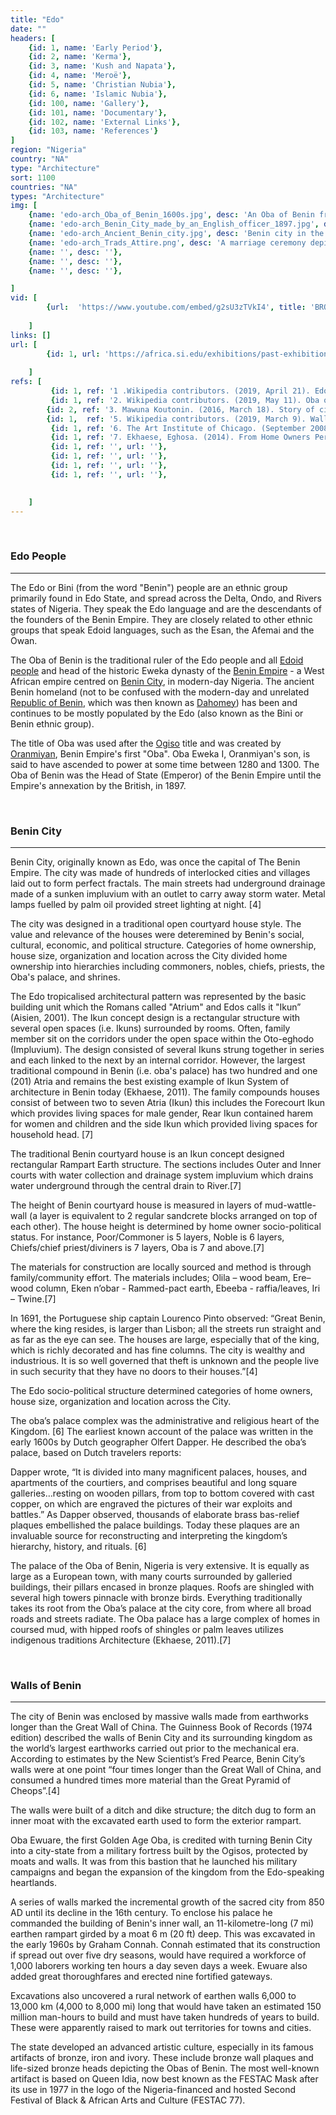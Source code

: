 ```yaml
---
title: "Edo"
date: ""
headers: [
    {id: 1, name: 'Early Period'},
    {id: 2, name: 'Kerma'},
    {id: 3, name: 'Kush and Napata'},
    {id: 4, name: 'Meroë'},
    {id: 5, name: 'Christian Nubia'},
    {id: 6, name: 'Islamic Nubia'},
    {id: 100, name: 'Gallery'},
    {id: 101, name: 'Documentary'},
    {id: 102, name: 'External Links'},
    {id: 103, name: 'References'}
]
region: "Nigeria"
country: "NA" 
type: "Architecture"
sort: 1100
countries: "NA"
types: "Architecture"
img: [
    {name: 'edo-arch_Oba_of_Benin_1600s.jpg', desc: 'An Oba of Benin from the late 17th century'},
    {name: 'edo-arch_Benin_City_made_by_an_English_officer_1897.jpg', desc: 'Benin in 1897'},
    {name: 'edo-arch_Ancient_Benin_city.jpg', desc: 'Benin city in the 17th century.'},
    {name: 'edo-arch_Trads_Attire.png', desc: 'A marriage ceremony depicting one of the traditional attire of the Edos of Nigeria.'},
    {name: '', desc: ''},
    {name: '', desc: ''},
    {name: '', desc: ''},

]
vid: [
        {url:  'https://www.youtube.com/embed/g2sU3zTVkI4', title: 'BRONZE KING TRIBAL EYE'},
         
    ]
links: []
url: [
        {id: 1, url: 'https://africa.si.edu/exhibitions/past-exhibitions/alonge/history-of-benin', title: 'History of Benin', desc: '' } 
        
    ]
refs: [
         {id: 1, ref: '1 .Wikipedia contributors. (2019, April 21). Edo people. In Wikipedia, The Free Encyclopedia. Retrieved 16:43, June 8, 2019, from ', url: 'https://en.wikipedia.org/w/index.php?title=Edo_people&oldid=893418178'},
         {id: 1, ref: '2. Wikipedia contributors. (2019, May 11). Oba of Benin. In Wikipedia, The Free Encyclopedia. Retrieved 16:50, June 8, 2019, from ', url: 'https://en.wikipedia.org/w/index.php?title=Oba_of_Benin&oldid=896550044'},
        {id: 2, ref: '3. Mawuna Koutonin. (2016, March 18). Story of cities #5: Benin City, the mighty medieval capital now lost without trace. In The Guardian. Retrieved 20:59, February 2, 2019, from', url: '4. https://www.theguardian.com/cities/2016/mar/18/story-of-cities-5-benin-city-edo-nigeria-mighty-medieval-capital-lost-without-trace'},
        {id: 1,  ref: '5. Wikipedia contributors. (2019, March 9). Walls of Benin. In Wikipedia, The Free Encyclopedia. Retrieved 22:53, March 24, 2019, from ', url: 'https://en.wikipedia.org/w/index.php?title=Walls_of_Benin&oldid=886943753'},
         {id: 1, ref: '6. The Art Institute of Chicago. (September 2008), Kings and Rituals: Court Arts from Nigeria, The Oba''s Palace, Retrieved 2:30, June 8, 2019, from ', url: 'https://archive.artic.edu/benin/palace/'},
         {id: 1, ref: '7. Ekhaese, Eghosa. (2014). From Home Owners Perspective, “Ikun Concept” of Design in Benin, Nigeria: Some Like It Some Don’t. Architecture Research. 4. 20-34. ', url: 'https://www.researchgate.net/publication/274735247_From_Home_Owners_Perspective_Ikun_Concept_of_Design_in_Benin_Nigeria_Some_Like_It_Some_Don''t'},
         {id: 1, ref: '', url: ''},
         {id: 1, ref: '', url: ''},
         {id: 1, ref: '', url: ''},
         {id: 1, ref: '', url: ''},

         
    ]
---
```

<br/>
<h3 id=1> Edo People</h3>
<hr/>
The Edo or Bini (from the word "Benin") people are an ethnic group primarily found in Edo State, and spread across the Delta, Ondo, and Rivers states of Nigeria. They speak the Edo language and are the descendants of the founders of the Benin Empire. They are closely related to other ethnic groups that speak Edoid languages, such as the Esan, the Afemai and the Owan.

The Oba of Benin is the traditional ruler of the Edo people and all <a href="https://en.wikipedia.org/wiki/Edoid_languages">Edoid people</a> and head of the historic Eweka dynasty of the <a href="https://en.wikipedia.org/wiki/Kingdom_of_Benin">Benin Empire</a> - a West African empire centred on <a href="https://en.wikipedia.org/wiki/Benin_City">Benin City</a>, in modern-day Nigeria. The ancient Benin homeland (not to be confused with the modern-day and unrelated <a href="https://en.wikipedia.org/wiki/Benin">Republic of Benin</a>, which was then known as <a href="https://en.wikipedia.org/wiki/Dahomey">Dahomey</a>) has been and continues to be mostly populated by the Edo (also known as the Bini or Benin ethnic group).

The title of Oba was used after the <a href="https://en.wikipedia.org/wiki/List_of_the_Ogiso">Ogiso</a> title and was created by <a href="https://en.wikipedia.org/wiki/%E1%BB%8Cranyan">Oranmiyan</a>, Benin Empire's first "Oba". Oba Eweka I, Oranmiyan's son, is said to have ascended to power at some time between 1280 and 1300. The Oba of Benin was the Head of State (Emperor) of the Benin Empire until the Empire's annexation by the British, in 1897.

<br/>
<h3 id=1> Benin City</h3>
<hr/>
Benin City, originally known as Edo, was once the capital of The Benin Empire. The city was made of hundreds of interlocked cities and villages laid out to form perfect fractals. The main streets had underground drainage made of a sunken impluvium with an outlet to carry away storm water. Metal lamps fuelled by palm oil provided street lighting  at night. [4] 

The city was designed in a traditional open courtyard house style. The value and relevance of the houses were deteremined by Benin's social, cultural, economic, and political structure. Categories of home ownership, house size, organization and location across the City divided home ownership into  hierarchies including commoners, nobles, chiefs, priests, the Oba's palace, and shrines.

<span><span><span>The Edo tropicalised architectural pattern was represented by the basic building unit which the Romans called "Atrium" and Edos calls it "Ikun” (Aisien, 2001). The Ikun concept design is a rectangular structure with several open spaces (i.e. Ikuns) surrounded by rooms. Often, family member sit on the corridors  under the open space within the Oto-eghodo (Impluvium). The design consisted of several Ikuns strung together in series and each linked to the next by an internal corridor. However, the largest traditional compound in Benin  (i.e. oba's palace) has two hundred and one (201) Atria and remains the best existing example of Ikun System of architecture in Benin today (Ekhaese, 2011). The family compounds houses consist of between two to seven Atria (Ikun) this includes the Forecourt Ikun which provides living spaces for male gender, Rear Ikun  contained harem for women and children and the side Ikun which provided living spaces for household head. [7]</span></span></span>

<span><span>The traditional Benin courtyard house is an Ikun concept designed rectangular Rampart Earth structure. The sections includes Outer and Inner courts with water collection and drainage system impluvium which drains water underground through the central drain to River.[7]</span></span>

<span><span>The height of Benin courtyard house is measured in layers of mud-wattle-wall  (a layer is equivalent to 2  regular sandcrete blocks arranged on top of each other). The house height is determined by home owner socio-political status. For instance, Poor/Commoner is 5 layers, Noble is 6 layers, Chiefs/chief priest/diviners is 7 layers, Oba is 7 and above.[7]</span></span>

<span><span>The materials for construction are locally sourced and method is through family/community effort. The materials includes; Olila – wood beam, Ere–wood column, Eken n’obar - Rammed-pact earth, Ebeeba - raffia/leaves, Iri – Twine.[7]</span></span>


In 1691, the Portuguese ship captain Lourenco Pinto observed: “Great Benin, where the king resides, is larger than Lisbon; all the streets run straight and as far as the eye can see. The houses are large, especially that of the king, which is richly decorated and has fine columns. The city is wealthy and industrious. It is so well governed that theft is unknown and the people live in such security that they have no doors to their houses.”[4]

The Edo socio-political structure determined categories of home owners, house size, organization and location across the City.

The oba’s palace complex was the administrative and religious heart of the Kingdom. [6]
The earliest known account of the palace was written in the early 1600s by Dutch geographer Olfert Dapper. He described the oba’s palace, based on Dutch travelers reports:

<span><span><span> Dapper wrote, “It is divided into many magnificent palaces, houses, and apartments of the courtiers, and comprises beautiful and long square galleries…resting on wooden pillars, from top to bottom covered with cast copper, on which are engraved the pictures of their war exploits and battles.” As Dapper observed, thousands of elaborate brass bas-relief plaques embellished the palace buildings. Today these plaques are an invaluable source for reconstructing and interpreting the kingdom’s hierarchy, history, and rituals. [6]</span></span></span>

<span><span>The palace of the Oba of Benin, Nigeria is very extensive. It is equally as large as a European town, with many courts surrounded by galleried buildings, their pillars encased in bronze plaques. Roofs are shingled with several high towers pinnacle with bronze birds. Everything traditionally takes its root from the Oba’s palace at the city core, from where all broad roads and streets radiate. The Oba palace has a large complex of homes in coursed mud, with hipped roofs of shingles or palm leaves utilizes indigenous traditions Architecture (Ekhaese, 2011).[7]</span></span>

<br/>
<h3 id=1> Walls of Benin</h3>
<hr/>

The city of Benin was enclosed by massive walls made from earthworks longer than the Great Wall of China. The Guinness Book of Records (1974 edition) described the walls of Benin City and its surrounding kingdom as the world’s largest earthworks carried out prior to the mechanical era. According to estimates by the New Scientist’s Fred Pearce, Benin City’s walls were at one point “four times longer than the Great Wall of China, and consumed a hundred times more material than the Great Pyramid of Cheops”.[4]

The walls were built of a ditch and dike structure; the ditch dug to form an inner moat with the excavated earth used to form the exterior rampart.

Oba Ewuare, the first Golden Age Oba, is credited with turning Benin City into a city-state from a military fortress built by the Ogisos, protected by moats and walls. It was from this bastion that he launched his military campaigns and began the expansion of the kingdom from the Edo-speaking heartlands.

A series of walls marked the incremental growth of the sacred city from 850 AD until its decline in the 16th century. To enclose his palace he commanded the building of Benin's inner wall, an 11-kilometre-long (7 mi) earthen rampart girded by a moat 6 m (20 ft) deep. This was excavated in the early 1960s by Graham Connah. Connah estimated that its construction if spread out over five dry seasons, would have required a workforce of 1,000 laborers working ten hours a day seven days a week. Ewuare also added great thoroughfares and erected nine fortified gateways.

Excavations also uncovered a rural network of earthen walls 6,000 to 13,000 km (4,000 to 8,000 mi) long that would have taken an estimated 150 million man-hours to build and must have taken hundreds of years to build. These were apparently raised to mark out territories for towns and cities.

The state developed an advanced artistic culture, especially in its famous artifacts of bronze, iron and ivory. These include bronze wall plaques and life-sized bronze heads depicting the Obas of Benin. The most well-known artifact is based on Queen Idia, now best known as the FESTAC Mask after its use in 1977 in the logo of the Nigeria-financed and hosted Second Festival of Black & African Arts and Culture (FESTAC 77).


